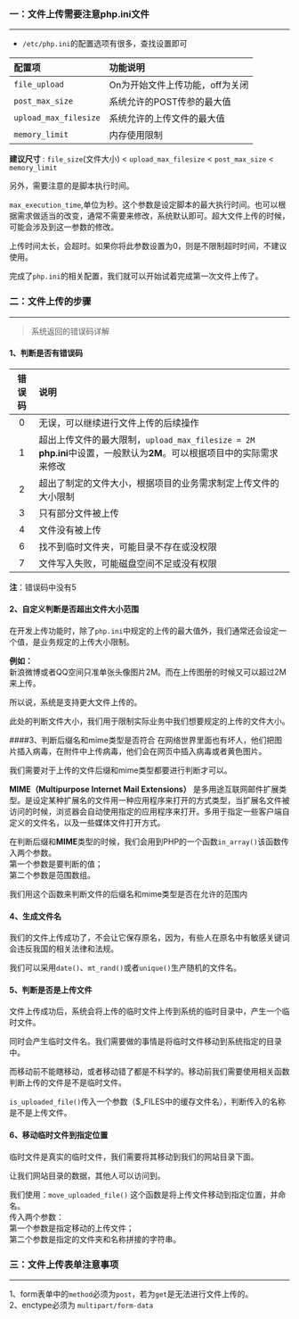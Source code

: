 ### 一：文件上传需要注意php.ini文件
------
* `/etc/php.ini`的配置选项有很多，查找设置即可

| 配置项 | 功能说明  | 
| :----  | :----  |
| `file_upload`  | On为开始文件上传功能，off为关闭  |
| `post_max_size`  | 系统允许的POST传参的最大值 |
| `upload_max_filesize`  | 系统允许的上传文件的最大值  |
| `memory_limit`  | 内存使用限制  |

**建议尺寸** : `file_size`(文件大小) < `upload_max_filesize` < `post_max_size` < `memory_limit`

另外，需要注意的是脚本执行时间。

`max_execution_time`,单位为秒。这个参数是设定脚本的最大执行时间。也可以根据需求做适当的改变，通常不需要来修改，系统默认即可。超大文件上传的时候，可能会涉及到这一参数的修改。

上传时间太长，会超时。如果你将此参数设置为0，则是不限制超时时间，不建议使用。

完成了`php.ini`的相关配置，我们就可以开始试着完成第一次文件上传了。

### 二：文件上传的步骤
------
> 系统返回的错误码详解

#### 1、判断是否有错误码

| 错误码 | 说明  | 
| :----:  | :----  |
| 0  | 无误，可以继续进行文件上传的后续操作  |
| 1  | 超出上传文件的最大限制，`upload_max_filesize = 2M` **php.ini**中设置，一般默认为**2M**。可以根据项目中的实际需求来修改  |
| 2  | 超出了制定的文件大小，根据项目的业务需求制定上传文件的大小限制  |
| 3  | 只有部分文件被上传  |
| 4  | 文件没有被上传  |
| 6  | 找不到临时文件夹，可能目录不存在或没权限  |
| 7  | 文件写入失败，可能磁盘空间不足或没有权限  |

**注**：错误码中没有5

#### 2、自定义判断是否超出文件大小范围

在开发上传功能时，除了`php.ini`中规定的上传的最大值外，我们通常还会设定一个值，是业务规定的上传大小限制。

**例如：**<br>
新浪微博或者QQ空间只准单张头像图片2M。而在上传图册的时候又可以超过2M来上传。

所以说，系统是支持更大文件上传的。

此处的判断文件大小，我们用于限制实际业务中我们想要规定的上传的文件大小。

####3、判断后缀名和mime类型是否符合
在网络世界里面也有坏人，他们把图片插入病毒，在附件中上传病毒，他们会在网页中插入病毒或者黄色图片。

我们需要对于上传的文件后缀和mime类型都要进行判断才可以。

**MIME（Multipurpose Internet Mail Extensions）** 是多用途互联网邮件扩展类型。是设定某种扩展名的文件用一种应用程序来打开的方式类型，当扩展名文件被访问的时候，浏览器会自动使用指定的应用程序来打开。多用于指定一些客户端自定义的文件名，以及一些媒体文件打开方式。

在判断后缀和**MIME**类型的时候，我们会用到PHP的一个函数`in_array()`该函数传入两个参数。<br>
第一个参数是要判断的值；<br>
第二个参数是范围数组。

我们用这个函数来判断文件的后缀名和mime类型是否在允许的范围内

#### 4、生成文件名
我们的文件上传成功了，不会让它保存原名，因为，有些人在原名中有敏感关键词会违反我国的相关法律和法规。

我们可以采用`date()`、`mt_rand()`或者`unique()`生产随机的文件名。

#### 5、判断是否是上传文件
文件上传成功后，系统会将上传的临时文件上传到系统的临时目录中，产生一个临时文件。

同时会产生临时文件名。我们需要做的事情是将临时文件移动到系统指定的目录中。

而移动前不能瞎移动，或者移动错了都是不科学的。移动前我们需要使用相关函数判断上传的文件是不是临时文件。

`is_uploaded_file()`传入一个参数（$_FILES中的缓存文件名），判断传入的名称是不是上传文件。

#### 6、移动临时文件到指定位置
临时文件是真实的临时文件，我们需要将其移动到我们的网站目录下面。

让我们网站目录的数据，其他人可以访问到。

我们使用：`move_uploaded_file()`
这个函数是将上传文件移动到指定位置，并命名。<br>
传入两个参数：<br>
第一个参数是指定移动的上传文件；<br>
第二个参数是指定的文件夹和名称拼接的字符串。

### 三：文件上传表单注意事项
------

1、form表单中的`method`必须为`post`，若为`get`是无法进行文件上传的。<br>
2、enctype必须为 `multipart/form-data`



